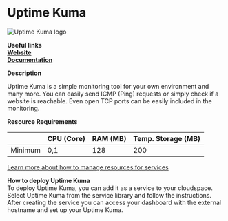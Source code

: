 ﻿# Uptime Kuma

![Uptime Kuma logo](https://api.mogenius.com/file/id/a6dee657-7d3c-432c-8856-402021aba234)

**Useful links**  
**[Website](https://uptime.kuma.pet/)**  
**[Documentation](https://uptime.kuma.pet/docs/)**  

**Description**

Uptime Kuma is a simple monitoring tool for your own environment and many more. You can easily send ICMP (Ping) requests or simply check if a website is reachable. Even open TCP ports can be easily included in the monitoring.

**Resource Requirements**

||CPU (Core)|RAM (MB)  |Temp. Storage (MB)|
|--|--|--|--|
| Minimum | 0,1 |128| 200

[Learn more about how to manage resources for services](./../cloud-management/resource-management.md)

**How to deploy Uptime Kuma**  
To deploy Uptime Kuma, you can add it as a service to your cloudspace. Select Uptime Kuma from the service library and follow the instructions. After creating the service you can access your dashboard with the external hostname and set up your Uptime Kuma.  

